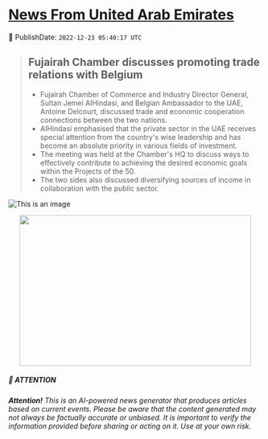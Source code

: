 [News From United Arab Emirates](https://github.com/UAE-Camel/News)
==========


📆 PublishDate: `2022-12-23 05:40:17 UTC`


> ## Fujairah Chamber discusses promoting trade relations with Belgium
>
> - Fujairah Chamber of Commerce and Industry Director General, Sultan Jemei AlHindasi, and Belgian Ambassador to the UAE, Antoine Delcourt, discussed trade and economic cooperation connections between the two nations.
> - AlHindasi emphasised that the private sector in the UAE receives special attention from the country's wise leadership and has become an absolute priority in various fields of investment.
> - The meeting was held at the Chamber's HQ to discuss ways to effectively contribute to achieving the desired economic goals within the Projects of the 50.
> - The two sides also discussed diversifying sources of income in collaboration with the public sector.


![This is an image](https://myoctocat.com/assets/images/base-octocat.svg)
<p align="center">
  <img width="460" height="300" src="http://www.fillmurray.com/460/300">
</p>



##### 📝 ATTENTION

###### **Attention!** This is an AI-powered news generator that produces articles based on current events. Please be aware that the content generated may not always be factually accurate or unbiased. It is important to verify the information provided before sharing or acting on it. Use at your own risk.

